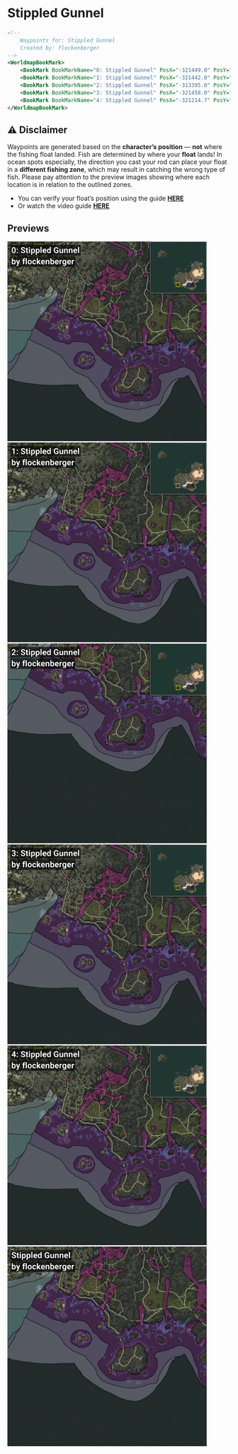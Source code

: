 # Stippled Gunnel
```xml
<!--
    Waypoints for: Stippled Gunnel
    Created by: flockenberger
-->
<WorldmapBookMark>
    <BookMark BookMarkName="0: Stippled Gunnel" PosX="-321449.0" PosY="-7863.0" PosZ="-608802.0" />
    <BookMark BookMarkName="1: Stippled Gunnel" PosX="-321442.0" PosY="-7863.0" PosZ="-608760.0" />
    <BookMark BookMarkName="2: Stippled Gunnel" PosX="-313395.0" PosY="-8024.0" PosZ="-674065.0" />
    <BookMark BookMarkName="3: Stippled Gunnel" PosX="-321458.0" PosY="-7863.0" PosZ="-608886.0" />
    <BookMark BookMarkName="4: Stippled Gunnel" PosX="-321214.7" PosY="-7863.4453" PosZ="-608937.8" />
</WorldmapBookMark>
```

## ⚠️ Disclaimer
Waypoints are generated based on the __**character’s position**__ — __not__ where the fishing float landed.
Fish are determined by where your **float** lands!
In ocean spots especially, the direction you cast your rod can place your float in a **different fishing zone**, which may result in catching the wrong type of fish.
Please pay attention to the preview images showing where each location is in relation to the outlined zones.

- You can verify your float’s position using the guide [**HERE**](https://flockenberger.github.io/bdo-fish-position/)
- Or watch the video guide [**HERE**](https://youtu.be/t-VXcRoNojk)

## Previews
<img src="./Stippled Gunnel_0_Preview.webp" width="450"/> <img src="./Stippled Gunnel_1_Preview.webp" width="450"/> <img src="./Stippled Gunnel_2_Preview.webp" width="450"/> <img src="./Stippled Gunnel_3_Preview.webp" width="450"/> <img src="./Stippled Gunnel_4_Preview.webp" width="450"/> <img src="./Stippled Gunnel_Preview.webp" width="450"/> 